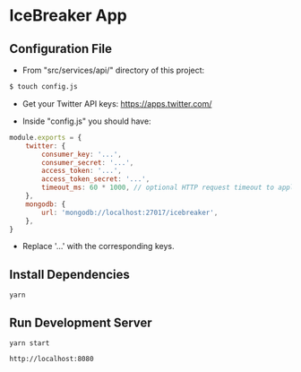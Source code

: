 # IceBreaker App

## Configuration File

- From "src/services/api/" directory of this project:

```sh
$ touch config.js
```

- Get your Twitter API keys: https://apps.twitter.com/

- Inside "config.js" you should have:

```javascript
module.exports = {
	twitter: {
		consumer_key: '...',
		consumer_secret: '...',
		access_token: '...',
		access_token_secret: '...',
		timeout_ms: 60 * 1000, // optional HTTP request timeout to apply to all requests.
	},
	mongodb: {
		url: 'mongodb://localhost:27017/icebreaker',
	},
}
```

- Replace '...' with the corresponding keys.

## Install Dependencies

`yarn`

## Run Development Server

`yarn start`

`http://localhost:8080`
